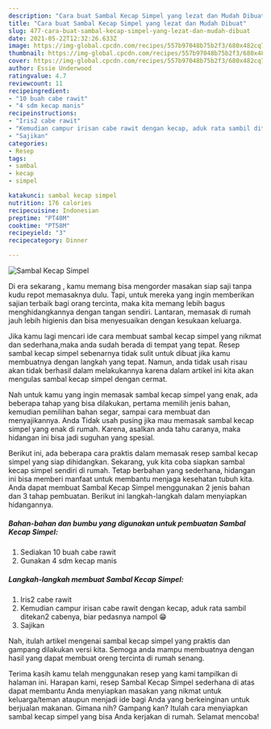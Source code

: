 ```yaml
---
description: "Cara buat Sambal Kecap Simpel yang lezat dan Mudah Dibuat"
title: "Cara buat Sambal Kecap Simpel yang lezat dan Mudah Dibuat"
slug: 477-cara-buat-sambal-kecap-simpel-yang-lezat-dan-mudah-dibuat
date: 2021-05-22T12:32:26.633Z
image: https://img-global.cpcdn.com/recipes/557b97048b75b2f3/680x482cq70/sambal-kecap-simpel-foto-resep-utama.jpg
thumbnail: https://img-global.cpcdn.com/recipes/557b97048b75b2f3/680x482cq70/sambal-kecap-simpel-foto-resep-utama.jpg
cover: https://img-global.cpcdn.com/recipes/557b97048b75b2f3/680x482cq70/sambal-kecap-simpel-foto-resep-utama.jpg
author: Essie Underwood
ratingvalue: 4.7
reviewcount: 11
recipeingredient:
- "10 buah cabe rawit"
- "4 sdm kecap manis"
recipeinstructions:
- "Iris2 cabe rawit"
- "Kemudian campur irisan cabe rawit dengan kecap, aduk rata sambil ditekan2 cabenya, biar pedasnya nampol 😁"
- "Sajikan"
categories:
- Resep
tags:
- sambal
- kecap
- simpel

katakunci: sambal kecap simpel 
nutrition: 176 calories
recipecuisine: Indonesian
preptime: "PT40M"
cooktime: "PT58M"
recipeyield: "3"
recipecategory: Dinner

---
```



![Sambal Kecap Simpel](https://img-global.cpcdn.com/recipes/557b97048b75b2f3/680x482cq70/sambal-kecap-simpel-foto-resep-utama.jpg)

Di era  sekarang , kamu memang bisa mengorder masakan siap saji tanpa kudu repot memasaknya dulu. Tapi, untuk mereka yang ingin memberikan sajian terbaik bagi orang tercinta, maka kita memang lebih bagus menghidangkannya dengan tangan sendiri. Lantaran, memasak di rumah jauh lebih higienis dan bisa menyesuaikan dengan kesukaan keluarga.

Jika kamu lagi mencari ide cara membuat sambal kecap simpel yang nikmat dan sederhana,maka anda sudah berada di tempat yang tepat. Resep sambal kecap simpel  sebenarnya tidak sulit untuk dibuat jika kamu membuatnya dengan langkah yang tepat. Namun, anda tidak usah risau akan tidak berhasil dalam melakukannya 
karena dalam artikel ini kita akan mengulas sambal kecap simpel dengan cermat.  



Nah untuk kamu yang ingin memasak sambal kecap simpel yang enak, ada beberapa tahap yang bisa dilakukan, pertama memilih jenis bahan, kemudian pemilihan bahan segar, sampai cara membuat dan menyajikannya. Anda Tidak usah pusing jika mau memasak sambal kecap simpel yang enak di rumah. Karena, asalkan anda  tahu caranya, maka hidangan ini bisa jadi suguhan yang spesial.

Berikut ini, ada beberapa cara praktis  dalam memasak resep sambal kecap simpel yang siap dihidangkan. Sekarang, yuk kita coba siapkan sambal kecap simpel sendiri di rumah. Tetap berbahan yang sederhana, hidangan ini bisa memberi manfaat untuk membantu menjaga kesehatan tubuh kita. Anda dapat membuat Sambal Kecap Simpel menggunakan 2 jenis bahan dan 3 tahap pembuatan. Berikut ini langkah-langkah dalam menyiapkan hidangannya.

<!--inarticleads1-->

##### Bahan-bahan dan bumbu yang digunakan untuk pembuatan Sambal Kecap Simpel:

1. Sediakan 10 buah cabe rawit
1. Gunakan 4 sdm kecap manis




<!--inarticleads2-->

##### Langkah-langkah membuat Sambal Kecap Simpel:

1. Iris2 cabe rawit
1. Kemudian campur irisan cabe rawit dengan kecap, aduk rata sambil ditekan2 cabenya, biar pedasnya nampol 😁
1. Sajikan




Nah, itulah artikel mengenai  sambal kecap simpel  yang praktis dan gampang dilakukan versi kita. Semoga anda mampu membuatnya dengan hasil yang dapat membuat oreng tercinta di rumah senang. 

Terima kasih kamu telah menggunakan resep yang kami tampilkan di halaman ini. Harapan kami, resep  Sambal Kecap Simpel sederhana di atas dapat membantu Anda menyiapkan masakan yang nikmat untuk keluarga/teman ataupun menjadi ide bagi Anda yang berkeinginan untuk berjualan makanan. Gimana nih? Gampang kan? Itulah cara menyiapkan sambal kecap simpel yang bisa Anda kerjakan di rumah. Selamat mencoba!

